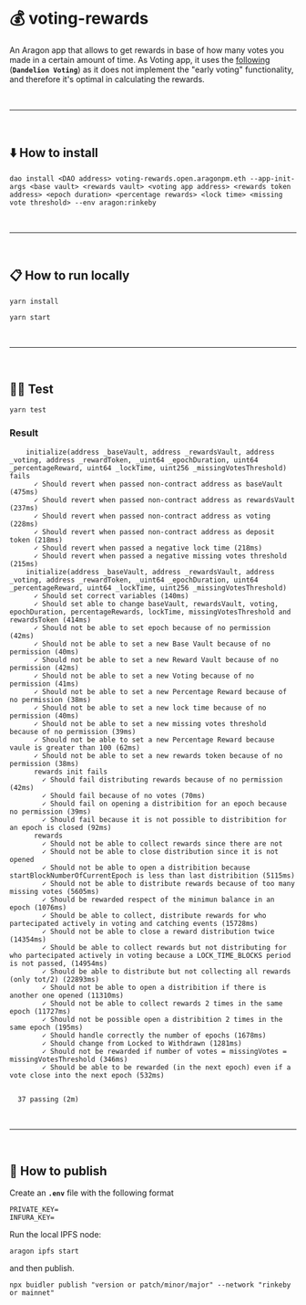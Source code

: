 # :moneybag: voting-rewards

An Aragon app that allows to get rewards in base of how many votes you made in a certain amount of time.
As Voting app, it uses the [following](https://github.com/1Hive/dandelion-voting-app) (__`Dandelion Voting`__) as it does not implement the "early voting" functionality, and therefore it's optimal in calculating the rewards.


&nbsp;

***

&nbsp;

## :arrow_down: How to install

```
dao install <DAO address> voting-rewards.open.aragonpm.eth --app-init-args <base vault> <rewards vault> <voting app address> <rewards token address> <epoch duration> <percentage rewards> <lock time> <missing vote threshold> --env aragon:rinkeby
```

&nbsp;

***

&nbsp;

## :clipboard: How to run locally

```
yarn install
```

```
yarn start
```

&nbsp;

***

&nbsp;

## :guardsman: Test

```
yarn test
```

### Result

```
    initialize(address _baseVault, address _rewardsVault, address _voting, address _rewardToken, _uint64 _epochDuration, uint64 _percentageReward, uint64 _lockTime, uint256 _missingVotesThreshold) fails
      ✓ Should revert when passed non-contract address as baseVault (475ms)
      ✓ Should revert when passed non-contract address as rewardsVault (237ms)
      ✓ Should revert when passed non-contract address as voting (228ms)
      ✓ Should revert when passed non-contract address as deposit token (218ms)
      ✓ Should revert when passed a negative lock time (218ms)
      ✓ Should revert when passed a negative missing votes threshold (215ms)
    initialize(address _baseVault, address _rewardsVault, address _voting, address _rewardToken, _uint64 _epochDuration, uint64 _percentageReward, uint64 _lockTime, uint256 _missingVotesThreshold)
      ✓ Should set correct variables (140ms)
      ✓ Should set able to change baseVault, rewardsVault, voting, epochDuration, percentageRewards, lockTime, missingVotesThreshold and rewardsToken (414ms)
      ✓ Should not be able to set epoch because of no permission (42ms)
      ✓ Should not be able to set a new Base Vault because of no permission (40ms)
      ✓ Should not be able to set a new Reward Vault because of no permission (42ms)
      ✓ Should not be able to set a new Voting because of no permission (41ms)
      ✓ Should not be able to set a new Percentage Reward because of no permission (38ms)
      ✓ Should not be able to set a new lock time because of no permission (40ms)
      ✓ Should not be able to set a new missing votes threshold because of no permission (39ms)
      ✓ Should not be able to set a new Percentage Reward because vaule is greater than 100 (62ms)
      ✓ Should not be able to set a new rewards token because of no permission (38ms)
      rewards init fails
        ✓ Should fail distributing rewards because of no permission (42ms)
        ✓ Should fail because of no votes (70ms)
        ✓ Should fail on opening a distribition for an epoch because no permission (39ms)
        ✓ Should fail because it is not possible to distribition for an epoch is closed (92ms)
      rewards
        ✓ Should not be able to collect rewards since there are not
        ✓ Should not be able to close distribution since it is not opened
        ✓ Should not be able to open a distribition because startBlockNumberOfCurrentEpoch is less than last distribition (5115ms)
        ✓ Should not be able to distribute rewards because of too many missing votes (5605ms)
        ✓ Should be rewarded respect of the minimun balance in an epoch (1076ms)
        ✓ Should be able to collect, distribute rewards for who partecipated actively in voting and catching events (15728ms)
        ✓ Should not be able to close a reward distribution twice (14354ms)
        ✓ Should be able to collect rewards but not distributing for who partecipated actively in voting because a LOCK_TIME_BLOCKS period is not passed, (14954ms)
        ✓ Should be able to distribute but not collecting all rewards (only tot/2) (22893ms)
        ✓ Should not be able to open a distribition if there is another one opened (11310ms)
        ✓ Should not be able to collect rewards 2 times in the same epoch (11727ms)
        ✓ Should not be possible open a distribition 2 times in the same epoch (195ms)
        ✓ Should handle correctly the number of epochs (1678ms)
        ✓ Should change from Locked to Withdrawn (1281ms)
        ✓ Should not be rewarded if number of votes = missingVotes = missingVotesThreshold (346ms)
        ✓ Should be able to be rewarded (in the next epoch) even if a vote close into the next epoch (532ms)


  37 passing (2m)
```

&nbsp;

***

&nbsp;

## :rocket: How to publish

Create an __`.env`__ file with the following format

```
PRIVATE_KEY=
INFURA_KEY=
```

Run the local IPFS node:

```
aragon ipfs start
```

and then publish.

```
npx buidler publish "version or patch/minor/major" --network "rinkeby or mainnet"
```